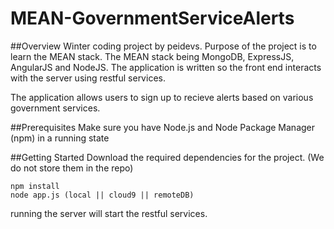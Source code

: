 MEAN-GovernmentServiceAlerts
============================

##Overview
Winter coding project by peidevs. Purpose of the project is to learn the MEAN stack. The MEAN stack being MongoDB, ExpressJS, AngularJS and NodeJS. The application is written so the front end interacts with the server using restful services.

The application allows users to sign up to recieve alerts based on various government services.

##Prerequisites
Make sure you have Node.js and Node Package Manager (npm) in a running state

##Getting Started
Download the required dependencies for the project. (We do not store them in the repo)
```
npm install
node app.js (local || cloud9 || remoteDB)
```
running the server will start the restful services.
